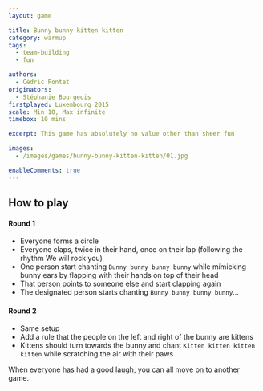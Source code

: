 ```yaml
---
layout: game

title: Bunny bunny kitten kitten
category: warmup
tags:
  - team-building
  - fun

authors: 
  - Cédric Pontet
originators: 
  - Stéphanie Bourgeois
firstplayed: Luxembourg 2015
scale: Min 10, Max infinite
timebox: 10 mins

excerpt: This game has absolutely no value other than sheer fun

images:
  - /images/games/bunny-bunny-kitten-kitten/01.jpg

enableComments: true
---
```


## How to play

#### Round 1
- Everyone forms a circle
- Everyone claps, twice in their hand, once on their lap (following the rhythm We will rock you)
- One person start chanting `Bunny bunny bunny bunny` while mimicking bunny ears by flapping with their hands on top of their head
- That person points to someone else and start clapping again
- The designated person starts chanting `Bunny bunny bunny bunny`...

#### Round 2
- Same setup
- Add a rule that the people on the left and right of the bunny are kittens
- Kittens should turn towards the bunny and chant `Kitten kitten kitten kitten` while scratching the air with their paws

When everyone has had a good laugh, you can all move on to another game.